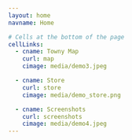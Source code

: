 ```yaml
---
layout: home
navname: Home

# Cells at the bottom of the page
cellLinks:
  - cname: Towny Map
    curl: map
    cimage: media/demo3.jpeg

  - cname: Store
    curl: store
    cimage: media/demo_store.png

  - cname: Screenshots
    curl: screenshots
    cimage: media/demo4.jpeg
---
```

